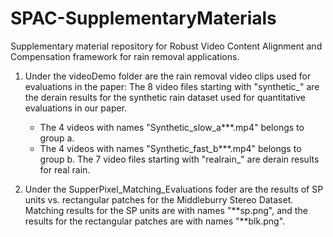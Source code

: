 # SPAC-SupplementaryMaterials
Supplementary material repository for Robust Video Content Alignment and Compensation framework for rain removal applications.

1. Under the videoDemo folder are the rain removal video clips used for evaluations in the paper:
   The 8 video files starting with "synthetic_" are the derain results for the synthetic rain dataset used for quantitative evaluations in our paper.
      - The 4 videos with names "Synthetic_slow_a***.mp4" belongs to group a.
      - The 4 videos with names "Synthetic_fast_b***.mp4" belongs to group b.
   The 7 video files starting with "realrain_" are derain results for real rain.
      
2. Under the SupperPixel_Matching_Evaluations foder are the results of SP units vs. rectangular patches for the Middleburry Stereo Dataset. Matching results for the SP units are with names "**sp.png", and the results for the rectangular patches are with names "**blk.png".
   
